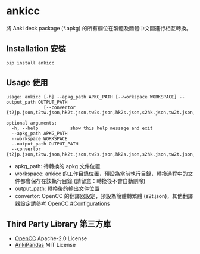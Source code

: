 # ankicc

將 Anki deck package (*.apkg) 的所有欄位在繁體及簡體中文間進行相互轉換。

## Installation 安裝

```
pip install ankicc
```

## Usage 使用

```
usage: ankicc [-h] --apkg_path APKG_PATH [--workspace WORKSPACE] --output_path OUTPUT_PATH
              [--convertor {t2jp.json,t2tw.json,hk2t.json,tw2s.json,hk2s.json,s2hk.json,tw2t.json,t2s.json,s2tw.json,s2twp.json,t2hk.json,s2t.json,jp2t.json,tw2sp.json}]

optional arguments:
  -h, --help            show this help message and exit
  --apkg_path APKG_PATH
  --workspace WORKSPACE
  --output_path OUTPUT_PATH
  --convertor {t2jp.json,t2tw.json,hk2t.json,tw2s.json,hk2s.json,s2hk.json,tw2t.json,t2s.json,s2tw.json,s2twp.json,t2hk.json,s2t.json,jp2t.json,tw2sp.json}
```

* apkg_path: 待轉換的 apkg 文件位置
* workspace: ankicc 的工作目錄位置，預設為當前執行目錄，轉換過程中的文件都會保存在該執行目錄 (請留意：轉換後不會自動刪除)
* output_path: 轉換後的輸出文件位置
* convertor: OpenCC 的翻譯器設定，預設為簡體轉繁體 (s2t.json)，其他翻譯器設定請參考 [OpenCC #Configurations](https://github.com/BYVoid/OpenCC#configurations-%E9%85%8D%E7%BD%AE%E6%96%87%E4%BB%B6)

## Third Party Library 第三方庫

* [OpenCC](https://github.com/BYVoid/OpenCC) Apache-2.0 License
* [AnkiPandas](https://github.com/klieret/AnkiPandas) MIT License
